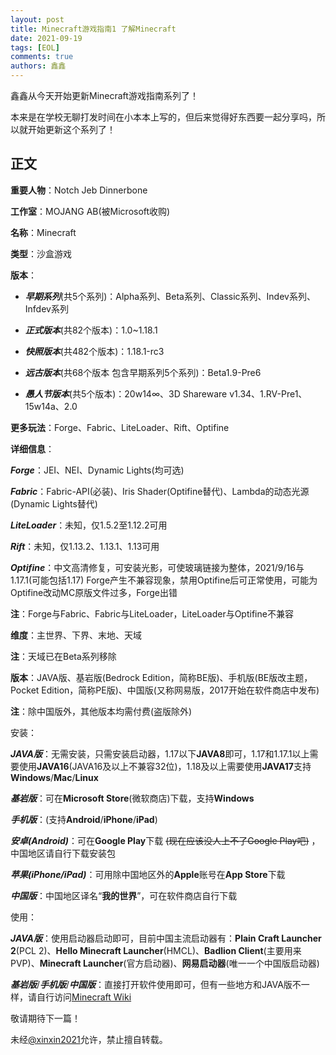 ```yaml
---
layout: post
title: Minecraft游戏指南1 了解Minecraft
date: 2021-09-19
tags: [EOL]
comments: true
authors: 鑫鑫
---
```


鑫鑫从今天开始更新Minecraft游戏指南系列了！

本来是在学校无聊打发时间在小本本上写的，但后来觉得好东西要一起分享吗，所以就开始更新这个系列了！

## 正文

**重要人物**：Notch Jeb Dinnerbone

**工作室**：MOJANG AB(被Microsoft收购)

**名称**：Minecraft

**类型**：沙盒游戏

**版本**：

- ***早期系列***(共5个系列)：Alpha系列、Beta系列、Classic系列、Indev系列、Infdev系列

- ***正式版本***(共82个版本)：1.0~1.18.1

- ***快照版本***(共482个版本)：1.18.1-rc3

- ***远古版本***(共68个版本 包含早期系列5个系列)：Beta1.9-Pre6

- ***愚人节版本***(共5个版本)：20w14∞、3D Shareware v1.34、1.RV-Pre1、15w14a、2.0

**更多玩法**：Forge、Fabric、LiteLoader、Rift、Optifine

**详细信息**：

***Forge***：JEI、NEI、Dynamic Lights(均可选)

***Fabric***：Fabric-API(必装)、Iris Shader(Optifine替代)、Lambda的动态光源(Dynamic Lights替代)

***LiteLoader***：未知，仅1.5.2至1.12.2可用

***Rift***：未知，仅1.13.2、1.13.1、1.13可用

***Optifine***：中文高清修复，可安装光影，可使玻璃链接为整体，2021/9/16与1.17.1(可能包括1.17) Forge产生不兼容现象，禁用Optifine后可正常使用，可能为Optifine改动MC原版文件过多，Forge出错

**注**：Forge与Fabric、Fabric与LiteLoader，LiteLoader与Optifine不兼容

**维度**：主世界、下界、末地、天域

**注**：天域已在Beta系列移除

**版本**：JAVA版、基岩版(Bedrock Edition，简称BE版)、手机版(BE版改主题，Pocket Edition，简称PE版)、中国版(又称网易版，2017开始在软件商店中发布)

**注**：除中国版外，其他版本均需付费(盗版除外)

安装：

***JAVA版***：无需安装，只需安装启动器，1.17以下**JAVA8**即可，1.17和1.17.1以上需要使用**JAVA16**(JAVA16及以上不兼容32位)，1.18及以上需要使用**JAVA17**支持**Windows**/**Mac**/**Linux**

***基岩版***：可在**Microsoft Store**(微软商店)下载，支持**Windows**

***手机版***：(支持**Android**/**iPhone**/**iPad**)

***安卓(Android)***：可在**Google Play**下载 ~~(现在应该没人上不了Google Play吧)~~ ，中国地区请自行下载安装包

***苹果(iPhone/iPad)***：可用除中国地区外的**Apple**账号在**App Store**下载

***中国版***：中国地区译名“**我的世界**”，可在软件商店自行下载

使用：

***JAVA版***：使用启动器启动即可，目前中国主流启动器有：**Plain Craft Launcher 2**(PCL 2)、**Hello Minecraft Launcher**(HMCL)、**Badlion Client**(主要用来PVP)、**Minecraft Launcher**(官方启动器)、**网易启动器**(唯一一个中国版启动器)

***基岩版***/***手机版***/***中国版***：直接打开软件使用即可，但有一些地方和JAVA版不一样，请自行访问[Minecraft Wiki](/goto?link=https://minecraft.fandom.com/zh/wiki/Minecraft_Wiki)

敬请期待下一篇！

未经[@xinxin2021](mailto:blog@xinxin2021.tk)允许，禁止擅自转载。
